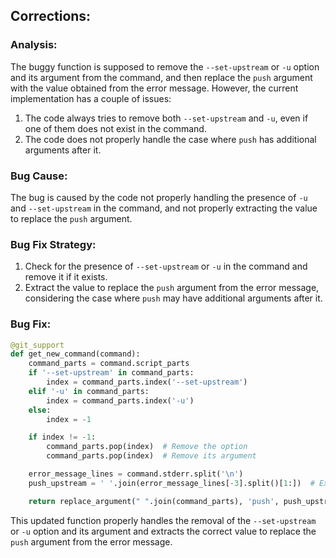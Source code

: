 ## Corrections:

### Analysis:
The buggy function is supposed to remove the `--set-upstream` or `-u` option and its argument from the command, and then replace the `push` argument with the value obtained from the error message. However, the current implementation has a couple of issues:
1. The code always tries to remove both `--set-upstream` and `-u`, even if one of them does not exist in the command.
2. The code does not properly handle the case where `push` has additional arguments after it.

### Bug Cause:
The bug is caused by the code not properly handling the presence of `-u` and `--set-upstream` in the command, and not properly extracting the value to replace the `push` argument.

### Bug Fix Strategy:
1. Check for the presence of `--set-upstream` or `-u` in the command and remove it if it exists.
2. Extract the value to replace the `push` argument from the error message, considering the case where `push` may have additional arguments after it.

### Bug Fix:

```python
@git_support
def get_new_command(command):
    command_parts = command.script_parts
    if '--set-upstream' in command_parts:
        index = command_parts.index('--set-upstream')
    elif '-u' in command_parts:
        index = command_parts.index('-u')
    else:
        index = -1

    if index != -1:
        command_parts.pop(index)  # Remove the option
        command_parts.pop(index)  # Remove its argument

    error_message_lines = command.stderr.split('\n')
    push_upstream = ' '.join(error_message_lines[-3].split()[1:])  # Extract the value to replace 'push'

    return replace_argument(" ".join(command_parts), 'push', push_upstream)
```

This updated function properly handles the removal of the `--set-upstream` or `-u` option and its argument and extracts the correct value to replace the `push` argument from the error message.